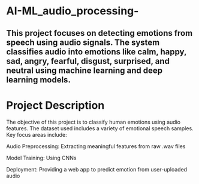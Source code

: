 # AI-ML_audio_processing-
## This project focuses on detecting emotions from speech using audio signals. The system classifies audio into emotions like calm, happy, sad, angry, fearful, disgust, surprised, and neutral using machine learning and deep learning models.
# Project Description
 The objective of this project is to classify human emotions using audio features. The dataset used includes a variety of emotional speech samples. Key focus areas include:

 Audio Preprocessing: Extracting meaningful features from raw .wav files

Model Training: Using CNNs

Deployment: Providing a web app to predict emotion from user-uploaded audio
